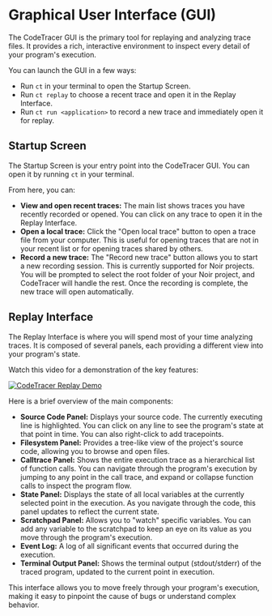 # Graphical User Interface (GUI)

The CodeTracer GUI is the primary tool for replaying and analyzing trace files. It provides a rich, interactive environment to inspect every detail of your program's execution.

You can launch the GUI in a few ways:
*   Run `ct` in your terminal to open the Startup Screen.
*   Run `ct replay` to choose a recent trace and open it in the Replay Interface.
*   Run `ct run <application>` to record a new trace and immediately open it for replay.

## Startup Screen

The Startup Screen is your entry point into the CodeTracer GUI. You can open it by running `ct` in your terminal.

From here, you can:
*   **View and open recent traces:** The main list shows traces you have recently recorded or opened. You can click on any trace to open it in the Replay Interface.
*   **Open a local trace:** Click the "Open local trace" button to open a trace file from your computer. This is useful for opening traces that are not in your recent list or for opening traces shared by others.
*   **Record a new trace:** The "Record new trace" button allows you to start a new recording session. This is currently supported for Noir projects. You will be prompted to select the root folder of your Noir project, and CodeTracer will handle the rest. Once the recording is complete, the new trace will open automatically.

## Replay Interface

The Replay Interface is where you will spend most of your time analyzing traces. It is composed of several panels, each providing a different view into your program's state.

Watch this video for a demonstration of the key features:

[![CodeTracer Replay Demo](https://img.youtube.com/vi/xZsJ55JVqmU/maxresdefault.jpg)](https://www.youtube.com/watch?v=xZsJ55JVqmU)

Here is a brief overview of the main components:

*   **Source Code Panel:** Displays your source code. The currently executing line is highlighted. You can click on any line to see the program's state at that point in time. You can also right-click to add tracepoints.
*   **Filesystem Panel:** Provides a tree-like view of the project's source code, allowing you to browse and open files.
*   **Calltrace Panel:** Shows the entire execution trace as a hierarchical list of function calls. You can navigate through the program's execution by jumping to any point in the call trace, and expand or collapse function calls to inspect the program flow.
*   **State Panel:** Displays the state of all local variables at the currently selected point in the execution. As you navigate through the code, this panel updates to reflect the current state.
*   **Scratchpad Panel:** Allows you to "watch" specific variables. You can add any variable to the scratchpad to keep an eye on its value as you move through the program's execution.
*   **Event Log:** A log of all significant events that occurred during the execution.
*   **Terminal Output Panel:** Shows the terminal output (stdout/stderr) of the traced program, updated to the current point in execution.

This interface allows you to move freely through your program's execution, making it easy to pinpoint the cause of bugs or understand complex behavior.
